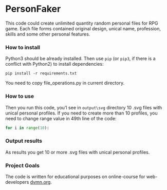 # PersonFaker

This code could create unlimited quantity random personal files for RPG game. Each file forms contained original design, unical name, profession, skills and some other personal features.

### How to install

Python3 should be already installed. 
Then use `pip` (or `pip3`, if there is a conflict with Python2) to install dependencies:
```
pip install -r requirements.txt
```
You need to copy file_operations.py in current directory.

### How to use

Then you run this code, you'l see in ```output\svg``` directory 10 .svg files with unical personal profiles.
If you need to create more than 10 profiles, you need to change range value in 49th line of the code:
```python
for i in range(10):
```

### Output results

As results you get 10 or more .svg files with unical personal profiles.

### Project Goals

The code is written for educational purposes on online-course for web-developers [dvmn.org](https://dvmn.org/).